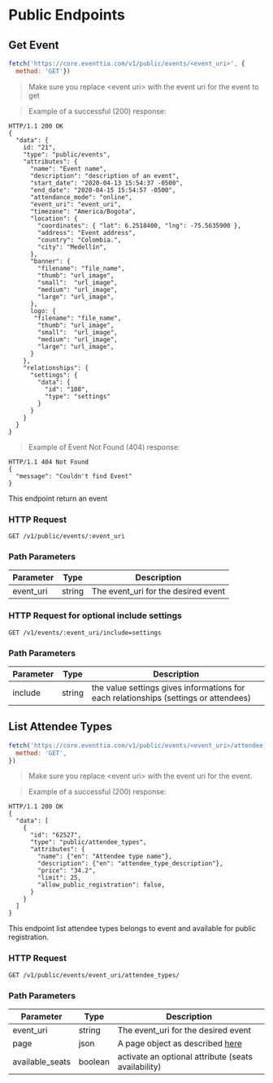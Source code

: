 # Public Endpoints

## Get Event

```javascript
fetch('https://core.eventtia.com/v1/public/events/<event_uri>', {
  method: 'GET'})
```
> Make sure you replace &lt;event uri&gt; with the event uri for the event to get

> Example of a successful (200) response:

```http
HTTP/1.1 200 OK
{
  "data": {
    id: "21",
    "type": "public/events",
    "attributes": {
      "name": "Event name",
      "description": "description of an event",
      "start_date": "2020-04-13 15:54:37 -0500",
      "end_date": "2020-04-15 15:54:57 -0500",
      "attendance_mode": "online",
      "event_uri": "event_uri",
      "timezone": "America/Bogota",
      "location": {
        "coordinates": { "lat": 6.2518400, "lng": -75.5635900 },
        "address": "Event address",
        "country": "Colombia.",
        "city": "Medellín",
      },
      "banner": {
        "filename": "file_name",
        "thumb": "url_image",
        "small":  "url_image",
        "medium": "url_image",
        "large": "url_image",
      },
      logo: {
       "filename": "file_name",
        "thumb": "url_image",
        "small":  "url_image",
        "medium": "url_image",
        "large": "url_image",
      }
    },
    "relationships": {
      "settings": {
        "data": {
          "id": "108",
          "type": "settings"
        }
      }
    }
  }
}
```

>Example of Event Not Found (404) response:

```http
HTTP/1.1 404 Not Found
{
  "message": "Couldn't find Event"
}
```

This endpoint return an event

### HTTP Request

`GET /v1/public/events/:event_uri`

### Path Parameters

Parameter | Type | Description
--------- | ---- | -----------
event_uri | string | The event_uri for the desired event


### HTTP Request for optional include settings

`GET /v1/events/:event_uri/include=settings`

### Path Parameters

Parameter | Type | Description
--------- | ---- | -----------
include   | string | the value settings gives informations for each relationships (settings or attendees)


## List Attendee Types

```javascript
fetch('https://core.eventtia.com/v1/public/events/<event_uri>/attendee_types/', {
  method: 'GET',
})
```
> Make sure you replace &lt;event uri&gt; with the event uri for the event.

> Example of a successful (200) response:

```http
HTTP/1.1 200 OK
{
  "data": [
    {
      "id": "62527",
      "type": "public/attendee_types",
      "attributes": {
        "name": {"en": "Attendee type name"},
        "description": {"en": "attendee_type_description"},
        "price": "34.2",
        "limit": 25,
        "allow_public_registration": false,
      }
    }
  ]
}
```

This endpoint list attendee types belongs to event and available for public registration.

### HTTP Request

`GET /v1/public/events/event_uri/attendee_types/`

### Path Parameters

Parameter |  Type   | Description
--------- | ------- | -----------
event_uri | string  | The event_uri for the desired event
page | json | A page object as described <a href="#pagination">here</a>
available_seats | boolean | activate an optional attribute (seats availability)